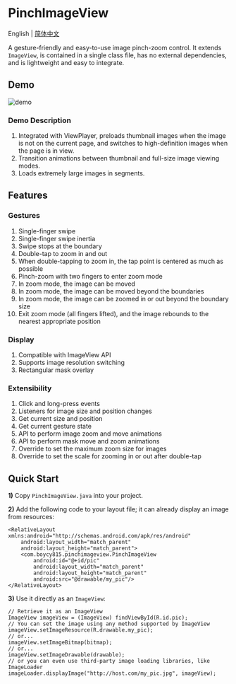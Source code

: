 # PinchImageView

English | [简体中文](README.zh-CN.md)

A gesture-friendly and easy-to-use image pinch-zoom control. It extends `ImageView`, is contained in a single class file, has no external dependencies, and is lightweight and easy to integrate.

## Demo

![demo](demo/demo.gif)

### Demo Description

1. Integrated with ViewPlayer, preloads thumbnail images when the image is not on the current page, and switches to high-definition images when the page is in view.
2. Transition animations between thumbnail and full-size image viewing modes.
3. Loads extremely large images in segments.

## Features

### Gestures

1. Single-finger swipe
2. Single-finger swipe inertia
3. Swipe stops at the boundary
4. Double-tap to zoom in and out
5. When double-tapping to zoom in, the tap point is centered as much as possible
6. Pinch-zoom with two fingers to enter zoom mode
7. In zoom mode, the image can be moved
8. In zoom mode, the image can be moved beyond the boundaries
9. In zoom mode, the image can be zoomed in or out beyond the boundary size
10. Exit zoom mode (all fingers lifted), and the image rebounds to the nearest appropriate position

### Display

1. Compatible with ImageView API
2. Supports image resolution switching
3. Rectangular mask overlay

### Extensibility

1. Click and long-press events
2. Listeners for image size and position changes
3. Get current size and position
4. Get current gesture state
5. API to perform image zoom and move animations
6. API to perform mask move and zoom animations
7. Override to set the maximum zoom size for images
8. Override to set the scale for zooming in or out after double-tap

## Quick Start

**1)** Copy `PinchImageView.java` into your project.

**2)** Add the following code to your layout file; it can already display an image from resources:

    <RelativeLayout xmlns:android="http://schemas.android.com/apk/res/android"
        android:layout_width="match_parent"
        android:layout_height="match_parent">
        <com.boycy815.pinchimageview.PinchImageView
            android:id="@+id/pic"
            android:layout_width="match_parent"
            android:layout_height="match_parent"
            android:src="@drawable/my_pic"/>
    </RelativeLayout>

**3)** Use it directly as an `ImageView`:

    // Retrieve it as an ImageView
    ImageView imageView = (ImageView) findViewById(R.id.pic);
    // You can set the image using any method supported by ImageView
    imageView.setImageResource(R.drawable.my_pic);
    // or...
    imageView.setImageBitmap(bitmap);
    // or...
    imageView.setImageDrawable(drawable);
    // or you can even use third-party image loading libraries, like ImageLoader
    imageLoader.displayImage("http://host.com/my_pic.jpg", imageView);
